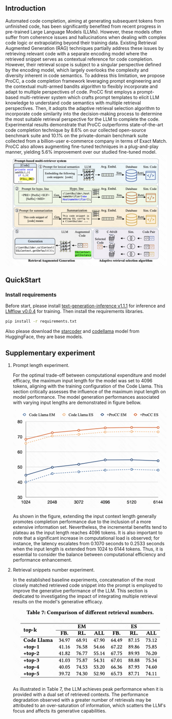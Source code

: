 ## Introduction
Automated code completion, aiming at generating subsequent tokens from unfinished code, has been significantly benefited from recent progress in pre-trained Large Language Models (LLMs). However, these models often suffer from coherence issues and hallucinations when dealing with complex code logic or extrapolating beyond their training data. Existing Retrieval Augmented Generation (RAG) techniques partially address these issues by retrieving relevant code with a separate encoding model where the retrieved snippet serves as contextual reference for code completion. However, their retrieval scope is subject to a singular perspective defined by the encoding model, which largely overlooks the complexity and diversity inherent in code semantics. To address this limitation, we propose ProCC, a code completion framework leveraging prompt engineering and the contextual multi-armed bandits algorithm to flexibly incorporate and adapt to multiple perspectives of code. ProCC first employs a prompt-based multi-retriever system which crafts prompt templates to elicit LLM knowledge to understand code semantics with multiple retrieval perspectives. Then, it adopts the adaptive retrieval selection algorithm to incorporate code similarity into the decision-making process to determine the most suitable retrieval perspective for the LLM to complete the code. Experimental results demonstrate that ProCC outperforms state-of-the-art code completion technique by 8.6% on our collected open-source benchmark suite and 10.1% on the private-domain benchmark suite collected from a billion-user e-commerce company in terms of Exact Match. ProCC also allows augmenting fine-tuned techniques in a plug-and-play manner, yielding 5.6% improvement over our
studied fine-tuned model.
![Work Flow of Procc](<fig/workflow.png>)
## QuickStart
### Install requirements
Before start, please install [text-generation-inference v1.1.1](https://github.com/huggingface/text-generation-inference) for inference and [LMflow v0.0.4](https://github.com/OptimalScale/LMFlow) for training.
Then install the requirements libraries.
```bash
pip install -r requirements.txt
```
Also please download the [starcoder](https://huggingface.co/bigcode/starcoderbase) and [codellama](https://huggingface.co/codellama/CodeLlama-13b-Instruct-hf) model from HuggingFace, they are base models.

## Supplementary experiment
1. Prompt length experiment. 

    For the optimal trade-off between computational expenditure and model efficacy, the maximum input length for the model was set to 4096 tokens, aligning with the training configuration of the Code Llama. This section critically assesses the influence of the maximum input length on model performance. The model generation performances associated with varying input lengths are demonstrated in figure bellow.

    ![Alt text](fig/length_exp.png)
    
    As shown in the figure, extending the input context length generally promotes completion performance due to the inclusion of a more extensive information set. Nevertheless, the incremental benefits tend to plateau as the input length reaches 4096 tokens. It is also important to note that a significant increase in computational load is observed; for instance, the latency escalates from 0.1070 seconds to 0.2533 seconds when the input length is extended from 1024 to 6144 tokens. Thus, it is essential to consider the balance between computational efficiency and performance enhancement.

2. Retrieval snippets number experiment.

    In the established baseline experiments, concatenation of the most closely matched retrieved code snippet into the prompt is employed to improve the generative performance of the LLM. This section is dedicated to investigating the impact of integrating multiple retrieval results on the model's generative efficacy.
    
    ![Alt text](fig/top_k.png)
    
    As illustrated in Table 7, the LLM achieves peak performance when it is provided with a dual set of retrieved contexts. The performance degradation observed with a greater number of retrievals may be attributed to an over-saturation of information, which scatters the LLM's focus and affects its generative capabilities.
